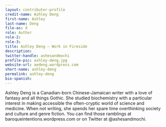```yaml
---
layout: contributor-profile
credit-name: Ashley Deng
first-name: Ashley
last-name: Deng
file-as: d
role: Author
role-2:
role-3:
title: Ashley Deng — Work in Fireside
description:
twitter-handle: ashesandmochi
profile-pic: ashley-deng.jpg
website-url: aedeng.wordpress.com
short-name: ashley-deng
permalink: ashley-deng
bio-spanish:
---
```

Ashley Deng is a Canadian-born Chinese-Jamaican writer with a love of fantasy and all things Gothic. She studied biochemistry with a particular interest in making accessible the often-cryptic world of science and medicine. When not writing, she spends her spare time overthinking society and culture and genre fiction. You can find those ramblings at baroqueintentions.wordpress.com or on Twitter at @ashesandmochi.
